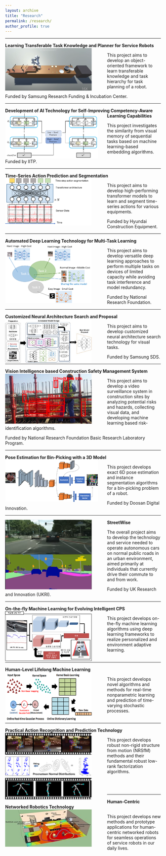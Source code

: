 ```yaml
---
layout: archive
title: "Research"
permalink: /research/
author_profile: true
---
```

 
-----
**Learning Transferable Task Knowledge and Planner for Service Robots**
<img src='/images/robot_cooking.PNG' width="280" align="left" style="margin-right:50px">

   This project aims to develop an object-oriented framework 
   to learn transferable knowledge and task hierarchy for task planning of a robot.    
   
   Funded by Samsung Research Funding & Incubation Center.         
   

-----
**Development of AI Technology for Self-Improving Competency-Aware Learning Capabilities** 
<img src='/images/incremental learning_small.jpg' width="300" align="left" style="margin-right:30px">       
       
   This project investigates the similarity from visual memory of sequential tasks 
   based on machine learning-based embedding algorithms.  
   
   Funded by IITP. <br>
   
-----
**Time-Series Action Prediction and Segmentation** 
<img src='/images/hyundai_heavy_equipment.png' width="280" align="left" style="margin-right:50px">        
        
   This project aims to develop high-performing transformer models
   to learn and segment time-series actions for various equipments. 
   
   Funded by Hyundai Construction Equipment. <br>
   
   
-----
**Automated Deep Learning Technology for Multi-Task Learning** 
<img src='/images/ADM.png' width="280" align="left" style="margin-right:50px">        
        
   This project aims to develop versatile deep learning approaches 
   to perform multiple tasks on devices of limited capacity 
   while avoiding task interference and model redundancy. 
   
   Funded by National Research Foundation. <br>


-----
**Customized Neural Architecture Search and Proposal**
<img src='/images/nas_small.jpg' width="280" align="left" style="margin-right:50px">       
       
   This project aims to develop customized neural architecture search technology 
   for visual tasks. 
   
   Funded by Samsung SDS. <br>     

   
-----
**Vision Intelligence based Construction Safety Management System** 
<img src='/images/brl.PNG' width="280" align="left" style="margin-right:50px">        
        
   This project aims to develop a video surveillance system 
   in construction sites by analyzing potential risks and hazards, collecting visual data, 
   and developing machine learning based risk-identification algorithms.
   
   Funded by National Research Foundation Basic Research Laboratory Program. <br>
   
-----
**Pose Estimation for Bin-Picking with a 3D Model**
<img src='/images/pose.png' width="300" align="left" style="margin-right:30px"> 

   This project develops exact 6D pose estimation and 
   instance segmentation algorithms for a bin-picking problem of a robot.   
   
   Funded by Doosan Digital Innovation. <br>

-----
**StreetWise**
<img src='/images/streetwise3.png' width="280" align="left" style="margin-right:50px">    
   
   The overall project aims to develop the technology and service needed to operate
   autonomous cars on normal public roads in an urban environment, aimed primarily
   at individuals that currently drive their commute to and from work.  
   
   Funded by UK Research and Innovation (UKRI). <br>
     
-----
**On-the-fly Machine Learning for Evolving Intelligent CPS**
<img src='/images/otfml.png' width="280" align="left" style="margin-right:50px">       
   
   This project develops on-the-fly machine learning algorithms using deep learning
   frameworks to realize personalized and environment adaptive learning.  <br><br>   
  
-----  
**Human-Level Lifelong Machine Learning** 
<img src='/images/ml2.png' width="280" align="left" style="margin-right:50px">      
   
   This project develops novel algorithms and methods for real-time nonparametric
   learning and prediction of time-varying stochastic processes.  <br><br>   
   
-----   
**Practical Action Recognition and Prediction Technology** 
<img src='/images/nrsfm.png' width="280" align="left" style="margin-right:50px">        
   
   This project develops robust non-rigid structure from motion (NRSfM) methods and
   their fundamental robust low-rank factorization algorithms.  <br><br><br><br>   
   
-----   
**Human-Centric Networked Robotics Technology** 
<img src='/images/human_centric.jpeg' width="280" height="120" align="left" style="margin-right:50px">     
   
   This project develops new methods and prototype applications for human-centric
   networked robots for seamless operations of service robots in our daily lives.  <br><br><br>  
    
  


